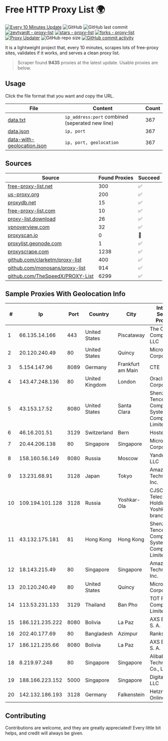 
# Free HTTP Proxy List 🌍

[![Every 10 Minutes Update](https://github.com/mertguvencli/http-proxy-list/actions/workflows/main.yml/badge.svg?branch=main)](https://github.com/mertguvencli/http-proxy-list/actions/workflows/main.yml)
![GitHub](https://img.shields.io/github/license/mertguvencli/http-proxy-list)
![GitHub last commit](https://img.shields.io/github/last-commit/mertguvencli/http-proxy-list)
[![zevtyardt - proxy-list](https://img.shields.io/static/v1?label=zevtyardt&message=proxy-list&color=blue&logo=github)](https://github.com/zevtyardt/proxy-list "Go to GitHub repo")
[![stars - proxy-list](https://img.shields.io/github/stars/zevtyardt/proxy-list?style=social)](https://github.com/zevtyardt/proxy-list)
[![forks - proxy-list](https://img.shields.io/github/forks/zevtyardt/proxy-list?style=social)](https://github.com/zevtyardt/proxy-list)
[![Proxy Updater](https://github.com/zevtyardt/proxy-list/workflows/Proxy%20Updater/badge.svg)](https://github.com/zevtyardt/proxy-list/actions?query=workflow:"Proxy+Updater")
![GitHub repo size](https://img.shields.io/github/repo-size/zevtyardt/proxy-list)
[![GitHub commit activity](https://img.shields.io/github/commit-activity/m/zevtyardt/proxy-list?logo=commits)](https://github.com/zevtyardt/proxy-list/commits/main)

It is a lightweight project that, every 10 minutes, scrapes lots of free-proxy sites, validates if it works, and serves a clean proxy list.

> Scraper found **9435** proxies at the latest update. Usable proxies are below.

## Usage

Click the file format that you want and copy the URL.

|File|Content|Count|
|----|-------|-----|
|[data.txt](https://raw.githubusercontent.com/mertguvencli/http-proxy-list/main/proxy-list/data.txt)|`ip_address:port` combined (seperated new line)|367|
|[data.json](https://raw.githubusercontent.com/mertguvencli/http-proxy-list/main/proxy-list/data.json)|`ip, port`|367|
|[data-with-geolocation.json](https://raw.githubusercontent.com/mertguvencli/http-proxy-list/main/proxy-list/data-with-geolocation.json)|`ip, port, geolocation`|367|

## Sources

|Source|Found Proxies|Succeed|
|------|-------------|-------|
|[free-proxy-list.net](https://free-proxy-list.net)|300|✅|
|[us-proxy.org](https://www.us-proxy.org)|200|✅|
|[proxydb.net](http://proxydb.net)|15|✅|
|[free-proxy-list.com](https://free-proxy-list.com/?page=&port=&type%5B%5D=http&type%5B%5D=https&up_time=0&search=Search)|10|✅|
|[proxy-list.download](https://www.proxy-list.download/HTTP)|26|✅|
|[vpnoverview.com](https://vpnoverview.com/privacy/anonymous-browsing/free-proxy-servers)|32|✅|
|[proxyscan.io](https://www.proxyscan.io)|0|🚫|
|[proxylist.geonode.com](https://proxylist.geonode.com/api/proxy-list?limit=300&page=1&sort_by=lastChecked&sort_type=desc&protocols=http,https)|1|✅|
|[proxyscrape.com](https://api.proxyscrape.com/v2/?request=displayproxies&protocol=http&timeout=10000&country=all&ssl=all&anonymity=all)|1238|✅|
|[github.com/clarketm/proxy-list](https://raw.githubusercontent.com/clarketm/proxy-list/master/proxy-list-raw.txt)|400|✅|
|[github.com/monosans/proxy-list](https://raw.githubusercontent.com/monosans/proxy-list/main/proxies/http.txt)|914|✅|
|[github.com/TheSpeedX/PROXY-List](https://raw.githubusercontent.com/TheSpeedX/PROXY-List/master/http.txt)|6299|✅|


## Sample Proxies With Geolocation Info

|#|Ip|Port|Country|City|Internet Service Provider|
|-|--|----|-------|----|-------------------------|
|1|66.135.14.166|443|United States|Piscataway|The Constant Company, LLC|
|2|20.120.240.49|80|United States|Quincy|Microsoft Corporation|
|3|5.154.147.96|8089|Germany|Frankfurt am Main|CTE|
|4|143.47.248.136|80|United Kingdom|London|Oracle Corporation|
|5|43.153.17.52|8080|United States|Santa Clara|Shenzhen Tencent Computer Systems Company Limited|
|6|46.16.201.51|3129|Switzerland|Bern|Hosteur SA|
|7|20.44.206.138|80|Singapore|Singapore|Microsoft Corporation|
|8|158.160.56.149|8080|Russia|Moscow|Yandex.Cloud LLC|
|9|13.231.68.91|3128|Japan|Tokyo|Amazon Technologies Inc.|
|10|109.194.101.128|3128|Russia|Yoshkar-Ola|CJSC "ER-Telecom Holding" Yoshkar-Ola branch|
|11|43.132.175.181|81|Hong Kong|Hong Kong|Shenzhen Tencent Computer Systems Company Limited|
|12|18.143.215.49|80|Singapore|Singapore|Amazon Technologies Inc.|
|13|20.120.240.49|80|United States|Quincy|Microsoft Corporation|
|14|113.53.231.133|3129|Thailand|Ban Pho|TOT Public Company Limited|
|15|186.121.235.222|8080|Bolivia|La Paz|AXS Bolivia S. A.|
|16|202.40.177.69|80|Bangladesh|Azimpur|Ranks ITT|
|17|186.121.235.66|8080|Bolivia|La Paz|AXS Bolivia S. A.|
|18|8.219.97.248|80|Singapore|Singapore|Alibaba (US) Technology Co., Ltd.|
|19|188.166.223.152|5000|Singapore|Singapore|DigitalOcean, LLC|
|20|142.132.186.193|3128|Germany|Falkenstein|Hetzner Online GmbH|



## Contributing

Contributions are welcome, and they are greatly appreciated! Every
little bit helps, and credit will always be given.

